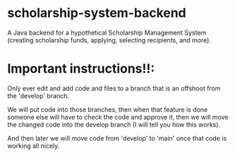 # scholarship-system-backend
A Java backend for a hypothetical Scholarship Management System (creating scholarship funds, applying, selecting recipients, and more).


# **Important instructions!!**:
Only ever edit and add code and files to a branch that is an offshoot from the 'develop' branch. 

We will put code into those branches, then when that feature is done someone else will have to check the code and approve it,
then we will move the changed code into the develop branch (I will tell you how this works).

And then later we will move code from 'develop' to 'main' once that code is working all nicely.
